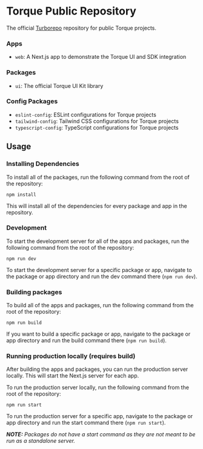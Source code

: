 # Torque Public Repository

The official [Turborepo](https://turborepo.org/) repository for public Torque projects.

### Apps
- `web`: A Next.js app to demonstrate the Torque UI and SDK integration

### Packages
- `ui`: The official Torque UI Kit library

### Config Packages
- `eslint-config`: ESLint configurations for Torque projects
- `tailwind-config`: Tailwind CSS configurations for Torque projects
- `typescript-config`: TypeScript configurations for Torque projects


## Usage
### Installing Dependencies
To install all of the packages, run the following command from the root of the repository:
```
npm install
```
This will install all of the dependencies for every package and app in the repository.

### Development
To start the development server for all of the apps and packages, run the following command from the root of the repository:
```
npm run dev
```
To start the development server for a specific package or app, navigate to the package or app directory and run the dev command there (`npm run dev`).

### Building packages
To build all of the apps and packages, run the following command from the root of the repository:
```
npm run build
```
If you want to build a specific package or app, navigate to the package or app directory and run the build command there (`npm run build`).

### Running production locally (requires build)
After building the apps and packages, you can run the production server locally. This will start the Next.js server for each app.

To run the production server locally, run the following command from the root of the repository:
```
npm run start  
```
To run the production server for a specific app, navigate to the package or app directory and run the start command there (`npm run start`).

****NOTE:*** Packages do not have a start command as they are not meant to be run as a standalone server.*